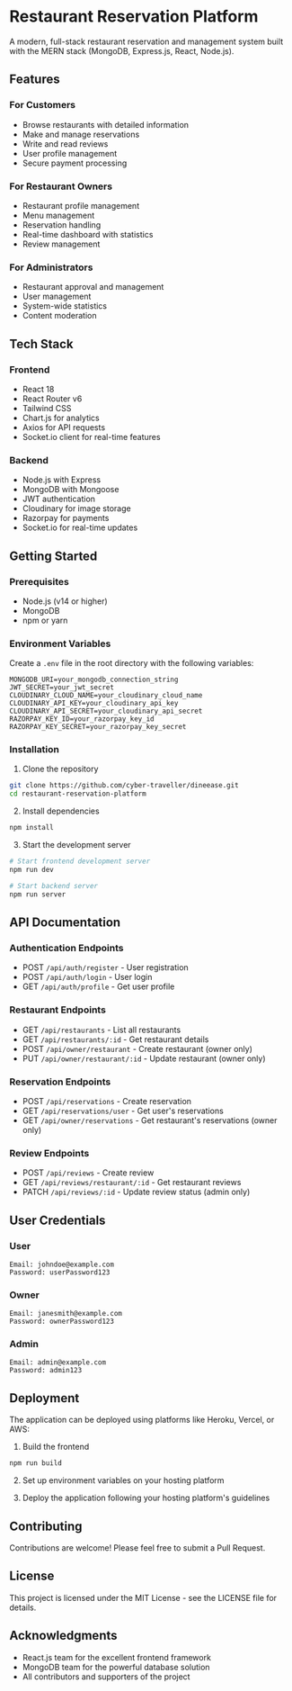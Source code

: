 # Restaurant Reservation Platform

A modern, full-stack restaurant reservation and management system built with the MERN stack (MongoDB, Express.js, React, Node.js).

## Features

### For Customers
- Browse restaurants with detailed information
- Make and manage reservations
- Write and read reviews
- User profile management
- Secure payment processing

### For Restaurant Owners
- Restaurant profile management
- Menu management
- Reservation handling
- Real-time dashboard with statistics
- Review management

### For Administrators
- Restaurant approval and management
- User management
- System-wide statistics
- Content moderation

## Tech Stack

### Frontend
- React 18
- React Router v6
- Tailwind CSS
- Chart.js for analytics
- Axios for API requests
- Socket.io client for real-time features

### Backend
- Node.js with Express
- MongoDB with Mongoose
- JWT authentication
- Cloudinary for image storage
- Razorpay for payments
- Socket.io for real-time updates

## Getting Started

### Prerequisites
- Node.js (v14 or higher)
- MongoDB
- npm or yarn

### Environment Variables
Create a `.env` file in the root directory with the following variables:

```
MONGODB_URI=your_mongodb_connection_string
JWT_SECRET=your_jwt_secret
CLOUDINARY_CLOUD_NAME=your_cloudinary_cloud_name
CLOUDINARY_API_KEY=your_cloudinary_api_key
CLOUDINARY_API_SECRET=your_cloudinary_api_secret
RAZORPAY_KEY_ID=your_razorpay_key_id
RAZORPAY_KEY_SECRET=your_razorpay_key_secret
```

### Installation

1. Clone the repository
```bash
git clone https://github.com/cyber-traveller/dineease.git
cd restaurant-reservation-platform
```

2. Install dependencies
```bash
npm install
```

3. Start the development server
```bash
# Start frontend development server
npm run dev

# Start backend server
npm run server
```

## API Documentation

### Authentication Endpoints
- POST `/api/auth/register` - User registration
- POST `/api/auth/login` - User login
- GET `/api/auth/profile` - Get user profile

### Restaurant Endpoints
- GET `/api/restaurants` - List all restaurants
- GET `/api/restaurants/:id` - Get restaurant details
- POST `/api/owner/restaurant` - Create restaurant (owner only)
- PUT `/api/owner/restaurant/:id` - Update restaurant (owner only)

### Reservation Endpoints
- POST `/api/reservations` - Create reservation
- GET `/api/reservations/user` - Get user's reservations
- GET `/api/owner/reservations` - Get restaurant's reservations (owner only)

### Review Endpoints
- POST `/api/reviews` - Create review
- GET `/api/reviews/restaurant/:id` - Get restaurant reviews
- PATCH `/api/reviews/:id` - Update review status (admin only)

## User Credentials

### User
```
Email: johndoe@example.com
Password: userPassword123
```

### Owner
```
Email: janesmith@example.com
Password: ownerPassword123
```

### Admin
```
Email: admin@example.com
Password: admin123
```

## Deployment

The application can be deployed using platforms like Heroku, Vercel, or AWS:

1. Build the frontend
```bash
npm run build
```

2. Set up environment variables on your hosting platform

3. Deploy the application following your hosting platform's guidelines

## Contributing

Contributions are welcome! Please feel free to submit a Pull Request.

## License

This project is licensed under the MIT License - see the LICENSE file for details.

## Acknowledgments

- React.js team for the excellent frontend framework
- MongoDB team for the powerful database solution
- All contributors and supporters of the project

